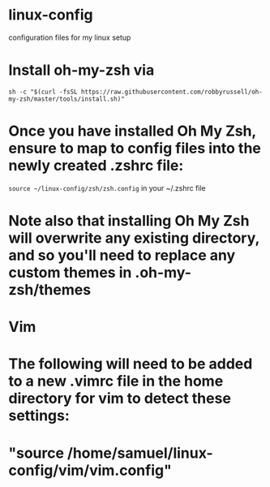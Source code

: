 # linux-config
configuration files for my linux setup

# Install oh-my-zsh via
`sh -c "$(curl -fsSL https://raw.githubusercontent.com/robbyrussell/oh-my-zsh/master/tools/install.sh)"`

# Once you have installed Oh My Zsh, ensure to map to config files into the newly created .zshrc file:
`source ~/linux-config/zsh/zsh.config` in your ~/.zshrc file

# Note also that installing Oh My Zsh will overwrite any existing directory, and so you'll need to replace any custom themes in .oh-my-zsh/themes

# Vim
# The following will need to be added to a new .vimrc file in the home directory for vim to detect these settings:
# "source /home/samuel/linux-config/vim/vim.config"

